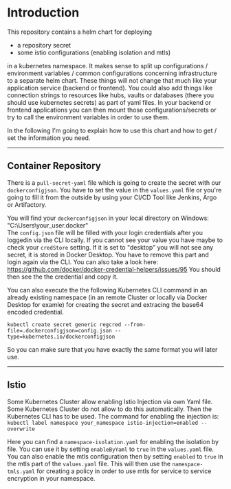 # Introduction

This repository contains a helm chart for deploying 

-  a repository secret
-  some istio configurations (enabling isolation and mtls)

in a kubernetes namespace. It makes sense to split up configurations / environment variables / common configurations concerning infrastructure to a separate helm chart. These things will not change that much like your application service (backend or frontend). You could also add things like connection strings to resources like hubs, vaults or databases (there you should use kubernetes secrets) as part of yaml files. In your backend or frontend applications you can then mount those configurations/secrets or try to call the environment variables in order to use them.

In the following I'm going to explain how to use this chart and how to get / set the information you need. 

---

## Container Repository

There is a `pull-secret-yaml` file which is going to create the secret with our `dockerconfigjson`. You have to set the value in the `values.yaml` file or you're going to fill it from the outside by using your CI/CD Tool like Jenkins, Argo or Artifactory. 

You will find your `dockerconfigjson` in your local directory on Windows: "C:\Users\your_user\.docker"  
The `config.json` file will be filled with your login credentials after you loggedin via the CLI locally. If you cannot see your value you have maybe to check your `credStore` setting. If it is set to "desktop" you will not see any secret, it is stored in Docker Desktop. You have to remove this part and login again via the CLI. You can also take a look here: https://github.com/docker/docker-credential-helpers/issues/95 You should then see the the credential and copy it. 

You can also execute the the following Kubernetes CLI command in an already existing namespace (in an remote Cluster or locally via Docker Desktop for examle) for creating the secret and extracing the base64 encoded credential. 

```
kubectl create secret generic regcred --from-file=.dockerconfigjson=config.json --type=kubernetes.io/dockerconfigjson
```

So you can make sure that you have exactly the same format you will later use.

---

## Istio

Some Kubernetes Cluster allow enabling Istio Injection via own Yaml file. Some Kubernetes Cluster do not allow to do this automatically. Then the Kubernetes CLI has to be used. The command for enabling the injection is: `kubectl label namespace your_namespace istio-injection=enabled --overwrite`

Here you can find a `namespace-isolation.yaml` for enabling the isolation by file. You can use it by setting `enableByYaml` to `true` in the `values.yaml` file. You can also enable the mtls configuration then by setting `enabled` to `true` in the mtls part of the `values.yaml` file. This will then use the `namespace-tmls.yaml` for creating a policy in order to use mtls for service to service encryption in your namespace. 